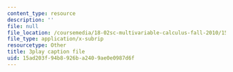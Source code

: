 ```yaml
---
content_type: resource
description: ''
file: null
file_location: /coursemedia/18-02sc-multivariable-calculus-fall-2010/15ad203f94b8926ba2409ae0e0987d6f_AYixF5nY3Vc.srt
file_type: application/x-subrip
resourcetype: Other
title: 3play caption file
uid: 15ad203f-94b8-926b-a240-9ae0e0987d6f
---
```

